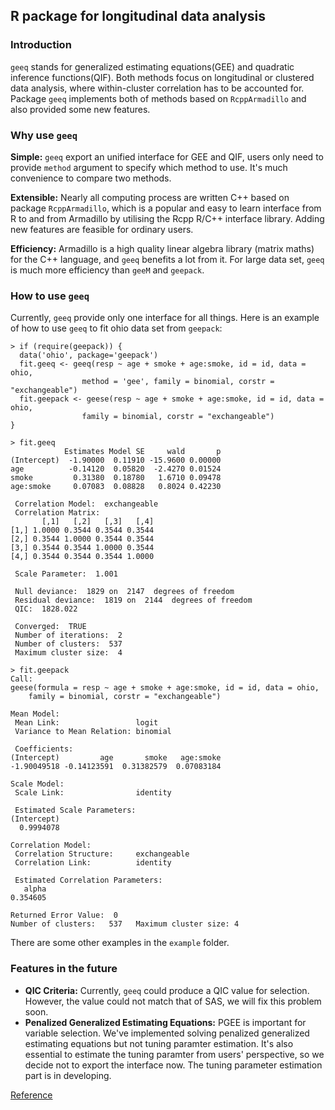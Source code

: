 ## R package for longitudinal data analysis

### Introduction

`geeq` stands for  generalized estimating equations(GEE) and quadratic inference functions(QIF). Both methods focus on longitudinal or clustered data analysis, where within-cluster correlation has to be accounted for. Package `geeq` implements both of methods based on `RcppArmadillo` and also provided some new features.

### Why use `geeq`

**Simple:** `geeq` export an unified interface for GEE and QIF, users only need to provide `method` argument to specify which method to use. It's much convenience to compare two methods. 

**Extensible:** Nearly all computing process are written C++ based on package `RcppArmadillo`, which is a popular and easy to learn interface from R to and from Armadillo by utilising the Rcpp R/C++ interface library. Adding new features are feasible for ordinary users.

**Efficiency:** Armadillo is a high quality linear algebra library (matrix maths) for the C++ language, and `geeq` benefits a lot from it. For large data set, `geeq` is much more efficiency than `geeM` and `geepack`.

### How to use `geeq`

Currently, `geeq` provide only one interface for all things. Here is an example of how to use `geeq` to fit ohio data set from `geepack`:

```
> if (require(geepack)) {
  data('ohio', package='geepack')
  fit.geeq <- geeq(resp ~ age + smoke + age:smoke, id = id, data = ohio,
                method = 'gee', family = binomial, corstr = "exchangeable")
  fit.geepack <- geese(resp ~ age + smoke + age:smoke, id = id, data = ohio,
                family = binomial, corstr = "exchangeable")
}

> fit.geeq
            Estimates Model SE     wald       p
(Intercept)  -1.90000  0.11910 -15.9600 0.00000
age          -0.14120  0.05820  -2.4270 0.01524
smoke         0.31380  0.18780   1.6710 0.09478
age:smoke     0.07083  0.08828   0.8024 0.42230

 Correlation Model:  exchangeable
 Correlation Matrix:
       [,1]   [,2]   [,3]   [,4]
[1,] 1.0000 0.3544 0.3544 0.3544
[2,] 0.3544 1.0000 0.3544 0.3544
[3,] 0.3544 0.3544 1.0000 0.3544
[4,] 0.3544 0.3544 0.3544 1.0000

 Scale Parameter:  1.001

 Null deviance:  1829 on  2147  degrees of freedom
 Residual deviance:  1819 on  2144  degrees of freedom
 QIC:  1828.022

 Converged:  TRUE
 Number of iterations:  2
 Number of clusters:  537
 Maximum cluster size:  4

> fit.geepack
Call:
geese(formula = resp ~ age + smoke + age:smoke, id = id, data = ohio,
    family = binomial, corstr = "exchangeable")

Mean Model:
 Mean Link:                 logit
 Variance to Mean Relation: binomial

 Coefficients:
(Intercept)         age       smoke   age:smoke
-1.90049518 -0.14123591  0.31382579  0.07083184

Scale Model:
 Scale Link:                identity

 Estimated Scale Parameters:
(Intercept)
  0.9994078

Correlation Model:
 Correlation Structure:     exchangeable
 Correlation Link:          identity

 Estimated Correlation Parameters:
   alpha
0.354605

Returned Error Value:  0
Number of clusters:   537   Maximum cluster size: 4

```

There are some other examples in the `example` folder.

### Features in the future

* **QIC Criteria:** Currently, `geeq` could produce a QIC value for selection. However, the value could not match that of SAS, we will fix this problem soon.
* **Penalized Generalized Estimating Equations:** PGEE is important for variable selection. We've implemented solving penalized generalized estimating equations but not tuning paramter estimation. It's also essential to estimate the tuning paramter from users' perspective, so we decide not to export the interface now. The tuning parameter estimation part is in developing.

[Reference](https://github.com/zhouyuze/geeq/wiki/Reference)
